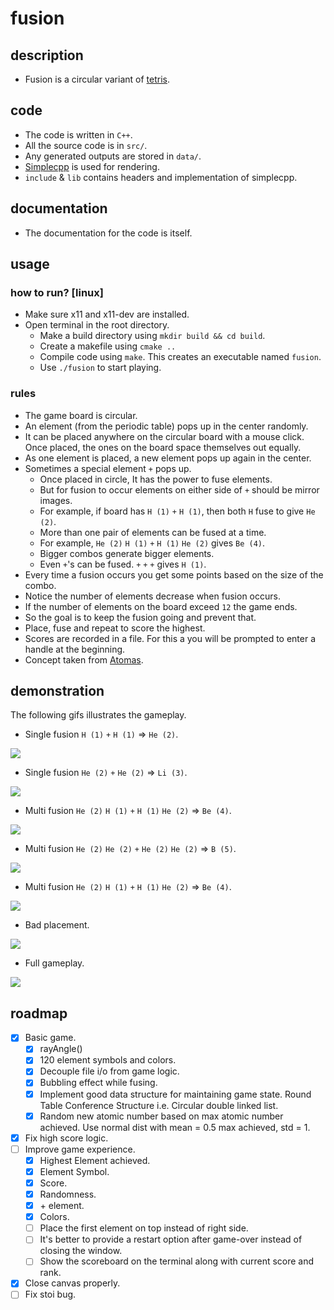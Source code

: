 # fusion

## description
- Fusion is a circular variant of [tetris](https://en.wikipedia.org/wiki/Tetris).

## code
- The code is written in `C++`.
- All the source code is in `src/`.
- Any generated outputs are stored in `data/`.
- [Simplecpp](https://www.cse.iitb.ac.in/~ranade/simplecpp/) is used for rendering.
- `include` & `lib` contains headers and implementation of simplecpp.

## documentation
- The documentation for the code is itself.

## usage

### how to run? [linux]
- Make sure x11 and x11-dev are installed.
- Open terminal in the root directory.
    - Make a build directory using `mkdir build && cd build`.
    - Create a makefile using `cmake ..`
    - Compile code using `make`. This creates an executable named `fusion`.
    - Use `./fusion` to start playing.

### rules
- The game board is circular.
- An element (from the periodic table) pops up in the center randomly.
- It can be placed anywhere on the circular board with a mouse click. Once placed, the ones on the board space themselves out equally.
- As one element is placed, a new element pops up again in the center.
- Sometimes a special element `+` pops up.
    - Once placed in circle, It has the power to fuse elements.
    - But for fusion to occur elements on either side of `+` should be mirror images.
    - For example, if board has `H (1)` `+` `H (1)`, then both `H` fuse to give `He (2)`.
    - More than one pair of elements can be fused at a time.
    - For example, `He (2)` `H (1)` `+` `H (1)` `He (2)` gives `Be (4)`.
    - Bigger combos generate bigger elements.
    - Even `+`'s can be fused. `+` `+` `+` gives `H (1)`.
- Every time a fusion occurs you get some points based on the size of the combo.
- Notice the number of elements decrease when fusion occurs.
- If the number of elements on the board exceed `12` the game ends.
- So the goal is to keep the fusion going and prevent that.
- Place, fuse and repeat to score the highest.
- Scores are recorded in a file. For this a you will be prompted to enter a handle at the beginning.
- Concept taken from [Atomas](https://play.google.com/store/apps/details?id=com.sirnic.atomas&hl=en_US).

## demonstration
The following gifs illustrates the gameplay.

- Single fusion `H (1)` `+` `H (1)` => `He (2)`.

![](./github/1.single_fusion.gif)

- Single fusion `He (2)` `+` `He (2)` => `Li (3)`.

![](./github/1.single_fusion_implicit.gif)

- Multi fusion `He (2)` `H (1)` `+` `H (1)` `He (2)` => `Be (4)`.

![](./github/2.multi_fusion1.gif)

- Multi fusion `He (2)` `He (2)` `+` `He (2)` `He (2)` => `B (5)`.

![](./github/2.multi_fusion2.gif)

- Multi fusion `He (2)` `H (1)` `+` `H (1)` `He (2)` => `Be (4)`.

![](./github/2.multi_fusion_implicit.gif)

- Bad placement.

![](./github/3.bad_placement.gif)

- Full gameplay.

![](./github/4.full_gameplay.gif)

## roadmap
- [x] Basic game.
    - [x] rayAngle()
    - [x] 120 element symbols and colors.
    - [x] Decouple file i/o from game logic.
    - [x] Bubbling effect while fusing.
    - [x] Implement good data structure for maintaining game state. Round Table Conference Structure i.e. Circular double linked list.
    - [x] Random new atomic number based on max atomic number achieved. Use normal dist with mean = 0.5 max achieved, std = 1.
- [x] Fix high score logic.
- [ ] Improve game experience.
    - [x] Highest Element achieved.
    - [x] Element Symbol.
    - [x] Score.
    - [x] Randomness.
    - [x] \+ element.
    - [x] Colors.
    - [ ] Place the first element on top instead of right side.
    - [ ] It's better to provide a restart option after game-over instead of closing the window.
    - [ ] Show the scoreboard on the terminal along with current score and rank.
- [x] Close canvas properly.
- [ ] Fix stoi bug.
